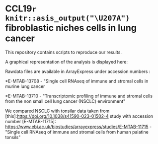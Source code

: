 # CCL19`r knitr::asis_output("\U207A")` fibroblastic niches cells in lung cancer

This repository contains scripts to reproduce our results. 

A graphical representation of the analysis is displayed here: 

Rawdata files are available in ArrayExpress under accession numbers :

*E-MTAB-13708 - "Single cell RNAseq of immune and stromal cells in murine lung cancer

*E-MTAB-13710 - "Transcriptomic profiling of immune and stromal cells from the non small cell lung cancer (NSCLC) environment"

We compared NSCLC with tonsilar data taken from [this]:https://doi.org/10.1038/s41590-023-01502-4 study with accession number [E-MTAB-11715]: https://www.ebi.ac.uk/biostudies/arrayexpress/studies/E-MTAB-11715 - "Single cell RNAseq of immune and stromal cells from human palatine tonsils"
